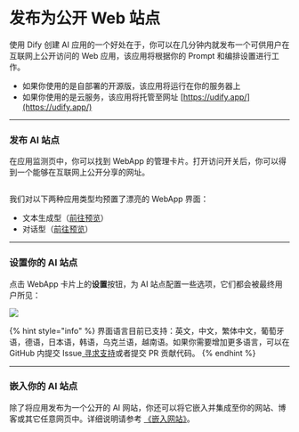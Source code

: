# 发布为公开 Web 站点

使用 Dify 创建 AI 应用的一个好处在于，你可以在几分钟内就发布一个可供用户在互联网上公开访问的 Web 应用，该应用将根据你的 Prompt 和编排设置进行工作。

* 如果你使用的是自部署的开源版，该应用将运行在你的服务器上
* 如果你使用的是云服务，该应用将托管至网址 [https://udify.app/](https://udify.app/)

***

### 发布 AI 站点

在应用监测页中，你可以找到 WebApp 的管理卡片。打开访问开关后，你可以得到一个能够在互联网上公开分享的网址。

<figure><img src="https://assets-docs.dify.ai/img/zh_CN/launch-your-webapp-quickly/52a557689b8d932c9a7e69cfa703b60f.webp" alt=""><figcaption></figcaption></figure>

我们对以下两种应用类型均预置了漂亮的 WebApp 界面：

* 文本生成型（[前往预览](text-generator.md)）
* 对话型（[前往预览](conversation-application.md)）

***

### 设置你的 AI 站点

点击 WebApp 卡片上的**设置**按钮，为 AI 站点配置一些选项，它们都会被最终用户所见：

![](https://assets-docs.dify.ai/img/zh_CN/launch-your-webapp-quickly/a48d1eae564217a358dd1241e01a68da.webp)

{% hint style="info" %}
界面语言目前已支持：英文，中文，繁体中文，葡萄牙语，德语，日本语，韩语，乌克兰语，越南语。如果你需要增加更多语言，可以在 GitHub 内提交 Issue[ 寻求支持](../../../community/support.md)或者提交 PR 贡献代码。
{% endhint %}

***

### 嵌入你的 AI 站点

除了将应用发布为一个公开的 AI 网站，你还可以将它嵌入并集成至你的网站、博客或其它任意网页中。详细说明请参考 [《嵌入网站》](https://docs.dify.ai/v/zh-hans/guides/application-publishing/embedding-in-websites)。
